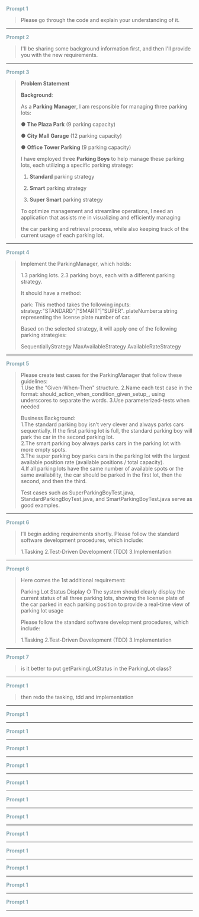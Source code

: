 <span style="color:#89A8B2; font-weight:bold;">Prompt 1</span>

> Please go through the code and explain your understanding of it.

<hr>

<span style="color:#89A8B2; font-weight:bold;">Prompt 2</span>

> I'll be sharing some background information first, and then I'll provide you with the new requirements.

<hr>

<span style="color:#89A8B2; font-weight:bold;">Prompt 3</span>

> **Problem Statement**
>
> **Background**:
>
> As a **Parking Manager**, I am responsible for managing three parking lots:
>
> ● **The Plaza Park** (9 parking capacity)
>
> ● **City Mall Garage** (12 parking capacity)
>
> ● **Office Tower Parking** (9 parking capacity)
>
> I have employed three **Parking Boys** to help manage these parking lots, each utilizing a specific parking strategy:
>
> 1. **Standard** parking strategy
>
> 2. **Smart** parking strategy
>
> 3. **Super Smart** parking strategy
>
> To optimize management and streamline operations, I need an application that assists me in visualizing and efficiently managing 
>
> the car parking and retrieval process, while also keeping track of the current usage of each parking lot.

<hr>

<span style="color:#89A8B2; font-weight:bold;">Prompt 4</span>

> Implement the ParkingManager, which holds:
>
> 1.3 parking lots.
> 2.3 parking boys, each with a different parking strategy.
>
> It should have a method:
>
> park: This method takes the following inputs:
> strategy:"STANDARD"|"SMART"|"SUPER".
> plateNumber:a string representing the license plate number of car.
>
> Based on the selected strategy, it will apply one of the following parking strategies:
>
> SequentiallyStrategy
> MaxAvailableStrategy
> AvailableRateStrategy

<hr>

<span style="color:#89A8B2; font-weight:bold;">Prompt 5</span>

> Please create test cases for the ParkingManager that follow these guidelines:  
> 1.Use the "Given-When-Then" structure. 
> 2.Name each test case in the format: should_action_when_condition_given_setup_, using underscores to separate the words. 
> 3.Use parameterized-tests when needed 
>
> Business Background:  
> 1.The standard parking boy isn’t very clever and always parks cars sequentially. If the first parking lot is full, the standard parking boy will park the car in the second parking lot.  
> 2.The smart parking boy always parks cars in the parking lot with more empty spots.  
> 3.The super parking boy parks cars in the parking lot with the largest available position rate (available positions / total capacity).  
> 4.If all parking lots have the same number of available spots or the same availability, the car should be parked in the first lot, then the second, and then the third.  
>
> Test cases such as SuperParkingBoyTest.java, StandardParkingBoyTest.java, and SmartParkingBoyTest.java serve as good examples.

<hr>

<span style="color:#89A8B2; font-weight:bold;">Prompt 6</span>

> I’ll begin adding requirements shortly. Please follow the standard software development procedures, which include:
>
> 1.Tasking
> 2.Test-Driven Development (TDD)
> 3.Implementation

<hr>

<span style="color:#89A8B2; font-weight:bold;">Prompt 6</span>

> Here comes the 1st additional requirement:
>
> Parking Lot Status Display
> ○ The system should clearly display the current status of all three parking lots, showing the license plate of the car parked 
> in each parking position to provide a real-time view of parking lot usage
>
> Please follow the standard software development procedures, which include:
>
> 1.Tasking
> 2.Test-Driven Development (TDD)
> 3.Implementation

<hr>

<span style="color:#89A8B2; font-weight:bold;">Prompt 7</span>

> is it better to put getParkingLotStatus in the ParkingLot class?

<hr>

<span style="color:#89A8B2; font-weight:bold;">Prompt 1</span>

> then redo the tasking, tdd and implementation

<hr>

<span style="color:#89A8B2; font-weight:bold;">Prompt 1</span>

> 

<hr>

<span style="color:#89A8B2; font-weight:bold;">Prompt 1</span>

> 

<hr>

<span style="color:#89A8B2; font-weight:bold;">Prompt 1</span>

> 

<hr>

<span style="color:#89A8B2; font-weight:bold;">Prompt 1</span>

> 

<hr>

<span style="color:#89A8B2; font-weight:bold;">Prompt 1</span>

> 

<hr>

<span style="color:#89A8B2; font-weight:bold;">Prompt 1</span>

> 

<hr>

<span style="color:#89A8B2; font-weight:bold;">Prompt 1</span>

> 

<hr>

<span style="color:#89A8B2; font-weight:bold;">Prompt 1</span>

> 

<hr>

<span style="color:#89A8B2; font-weight:bold;">Prompt 1</span>

> 

<hr>

<span style="color:#89A8B2; font-weight:bold;">Prompt 1</span>

> 

<hr>

<span style="color:#89A8B2; font-weight:bold;">Prompt 1</span>

> 

<hr>

<span style="color:#89A8B2; font-weight:bold;">Prompt 1</span>

> 

<hr>

